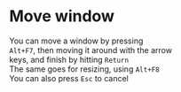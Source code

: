 # Move window

You can move a window by pressing  
`Alt+F7`, then moving it around with the arrow  
keys, and finish by hitting `Return`  
The same goes for resizing, using `Alt+F8`  
You can also press `Esc` to cancel  
